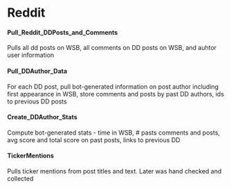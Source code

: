 # Reddit

#### Pull_Reddit_DDPosts_and_Comments 
Pulls all dd posts on WSB, all comments on DD posts on WSB, and auhtor user information 

#### Pull_DDAuthor_Data
For each DD post, pull bot-generated information on post author including first appearance in WSB, store comments and posts by past DD authors, ids to previous DD posts 

#### Create_DDAuthor_Stats
Compute bot-generated stats - time in WSB, # pasts comments and posts, avg score and total score on past posts, links to previous DD

#### TickerMentions 
Pulls ticker mentions from post titles and text. Later was hand checked and collected 